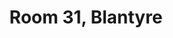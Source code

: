 ---
basin: 'No'
cudn: true
floor: First
grade: 4
images:
- /room_database/images/blantyre/blant_31_1.jpeg
- /room_database/images/blantyre/blant_31_2.jpg
living_room: 'No'
location: Blantyre
name: '31'
network: Wired and Wireless
title: Room 31,  Blantyre
---